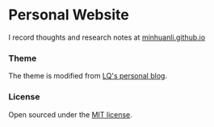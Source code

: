 # Personal Website

I record thoughts and research notes at [minhuanli.github.io](https://minhuanli.github.io)

### Theme

The theme is modified from [LQ's personal blog](https://github.com/qian256/qian256.github.io).

### License

Open sourced under the [MIT license](LICENSE.md).

